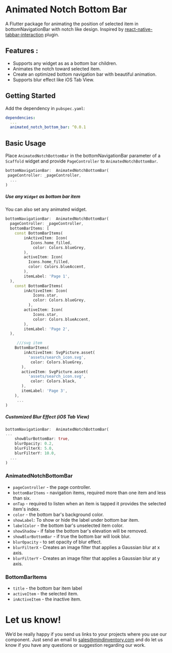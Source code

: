 # Animated Notch Bottom Bar

A Flutter package for animating the position of selected item in bottomNavigationBar with notch like design. Inspired by [react-native-tabbar-interaction](https://github.com/Mindinventory/react-native-tabbar-interaction) plugin.

## Features :
* Supports any widget as as a bottom bar children.
* Animates the notch toward selected item.
* Create an optimized bottom navigation bar with beautiful animation.
* Supports blur effect like iOS Tab View.


## Getting Started

Add the dependency in `pubspec.yaml`:

```yaml
dependencies:
  ...
  animated_notch_bottom_bar: ^0.0.1
```
## Basic Usage

Place `AnimatedNotchBottomBar` in the bottomNavigationBar parameter of a `Scaffold` widget and provide `PageController` to `AnimatedNotchBottomBar`.

```dart
bottomNavigationBar:  AnimatedNotchBottomBar(
 pageController: _pageController,
  ...
)
```

##### Use any `Widget` as bottom bar item

You can also set any animated widget.
```dart
bottomNavigationBar:  AnimatedNotchBottomBar(
  pageController: _pageController,
  bottomBarItems: [
    const BottomBarItems(
        inActiveItem: Icon(
           Icons.home_filled,
            color: Colors.blueGrey,
        ),
        activeItem: Icon(
          Icons.home_filled,
          color: Colors.blueAccent,
        ),
        itemLabel: 'Page 1',
  ),
    const BottomBarItems(
        inActiveItem: Icon(
            Icons.star,
            color: Colors.blueGrey,
          ),
        activeItem: Icon(
            Icons.star,
            color: Colors.blueAccent,
        ),
        itemLabel: 'Page 2',
  ),

     ///svg item
    BottomBarItems(
        inActiveItem: SvgPicture.asset(
          'assets/search_icon.svg',
           color: Colors.blueGrey,
       ),
       activeItem: SvgPicture.asset(
          'assets/search_icon.svg',
           color: Colors.black,
       ),
       itemLabel: 'Page 3',
    ),
     ...
)
```
##### Customized Blur Effect (iOS Tab View)

```dart
bottomNavigationBar:  AnimatedNotchBottomBar(
...
    showBlurBottomBar: true,
    blurOpacity: 0.2,
    blurFilterX: 5.0,
    blurFilterY: 10.0,
  ...
)
```
### AnimatedNotchBottomBar
- `pageController` - the page controller.
- `bottomBarItems` - navigation items, required more than one item and less than six.
- `onTap` - required to listen when an item is tapped it provides the selected item's index.
- `color` - the bottom bar's background color.
- `showLabel`: To show or hide the label under bottom bar item.
- `labelColor` - the bottom bar's unselected item color.
- `showShadow` - if false the bottom bar's elevation will be removed.
- `showBlurBottomBar` - if true the bottom bar will look blur.
- `blurOpacity` - to set opacity of blur effect.
- `blurFilterX` - Creates an image filter that applies a Gaussian blur at x axis.
- `blurFilterY` - Creates an image filter that applies a Gaussian blur at y axis.

### BottomBarItems
- `title` - the bottom bar item label
- `activeItem` - the selected item.
- `inActiveItem` - the inactive item.

# Let us know!
We’d be really happy if you send us links to your projects where you use our component. Just send an email to sales@mindinventory.com and do let us know if you have any questions or suggestion regarding our work.

